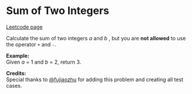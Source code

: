 # Sum of Two Integers
[Leetcode page](https://leetcode.com/problems/sum-of-two-integers/description)

Calculate the sum of two integers _a_ and _b_ , but you are **not allowed** to
use the operator `+` and `-`.

**Example:**  
Given _a_ = 1 and _b_ = 2, return 3.

**Credits:**  
Special thanks to [@fujiaozhu](https://discuss.leetcode.com/user/fujiaozhu)
for adding this problem and creating all test cases.

